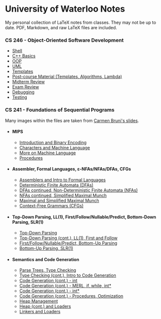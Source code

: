 # University of Waterloo Notes
My personal collection of LaTeX notes from classes.  They may not be up to date.  PDF, Markdown, and raw LaTeX files are included.

### CS 246 - Object-Oriented Software Development
- [Shell](./2a/cs246/1_shell/1_shell.pdf)
- [C++ Basics](./2a/cs246/2_C++/2_C++.pdf)
- [OOP](./2a/cs246/3_Classes/3_Classes.pdf)
- [UML](./2a/cs246/4_UML/4_UML.pdf)
- [Templates](./2a/cs246/5_Templates/5_Templates.pdf)
- [Post-course Material (Templates, Algorithms, Lambda)](./2a/cs246/6_Bonus/6_Bonus.pdf)
- [Midterm Review](./2a/cs246/midterm/midterm.pdf)
- [Exam Review](./2a/cs246/7_Exam/7_Exam.pdf)
- [Debugging](./2a/cs246/debugging/debugging.pdf)
- [Testing](./2a/cs246/testing/testing.pdf)


### CS 241 - Foundations of Sequential Programs

Many images within the files are taken from [Carmen Bruni's slides](https://cs.uwaterloo.ca/~cbruni/CS241Resources/index.php).

- #### MIPS
    - [Introduction and Binary Encoding](./2b/cs241/l01/cs241_l1.pdf)
    - [Characters and Machine Language](./2b/cs241/l02/cs241_l2.pdf)
    - [More on Machine Language](./2b/cs241/l03/cs241_l3.pdf)
    - [Procedures](./2b/cs241/l04/cs241_l4.pdf)

- #### Assembler, Formal Languages, ε-NFAs/NFAs/DFAs, CFGs
    - [Assemblers and Intro to Formal Languages](./2b/cs241/l05/l5.pdf)
    - [Deterministic Finite Automata (DFAs)](./2b/cs241/l06/l6.pdf)
    - [DFAs continued, Non-Deterministic Finite Automata (NFAs)](./2b/cs241/l07/l7.pdf)
    - [NFAs continued, Simplified Maximal Munch](./2b/cs241/l08/l8.pdf)
    - [Maximal and Simplified Maximal Munch](./2b/cs241/l09/l9.pdf)
    - [Context-Free Grammars (CFGs)](./2b/cs241/l10/l10.pdf)

- #### Top-Down Parsing, LL(1), First/Follow/Nullable/Predict, Bottom-Down Parsing, SLR(1)
    - [Top-Down Parsing](./2b/cs241/l11/l11.pdf)
    - [Top-Down Parsing (cont.), LL(1), First and Follow](./2b/cs241/l12/l12.pdf)
    - [First/Follow/Nullable/Predict, Bottom-Up Parsing](./2b/cs241/l13/l13.pdf)
    - [Bottom-Up Parsing, SLR(1)](./2b/cs241/l14/l14.pdf)

- #### Semantics and Code Generation
    - [Parse Trees, Type Checking](./2b/cs241/l15/l15.pdf)
    - [Type Checking (cont.), Intro to Code Generation](./2b/cs241/l16/l16.pdf)
    - [Code Generation (cont.) - int](./2b/cs241/l17/l17.pdf)
    - [Code Generation (cont.) - MERL, if, while, int*](./2b/cs241/l18/l18.pdf)
    - [Code Generation (cont.) - int*](./2b/cs241/l19/l19.pdf)
    - [Code Generation (cont.) - Procedures, Optimization](./2b/cs241/l20/l20.pdf)
    - [Heap Management](./2b/cs241/l21/l21.pdf)
    - [Heap (cont.) and Loaders](./2b/cs241/l22/l22.pdf)
    - [Linkers and Loaders](./2b/cs241/l23/l23.pdf)
